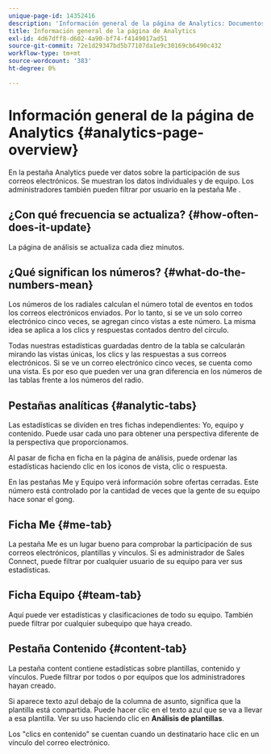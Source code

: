 ```yaml
---
unique-page-id: 14352416
description: 'Información general de la página de Analytics: Documentos de Marketo: Documentación del producto'
title: Información general de la página de Analytics
exl-id: 4d67dff8-d602-4a90-bf74-f4149017ad51
source-git-commit: 72e1d29347bd5b77107da1e9c30169cb6490c432
workflow-type: tm+mt
source-wordcount: '383'
ht-degree: 0%

---
```


# Información general de la página de Analytics {#analytics-page-overview}

En la pestaña Analytics puede ver datos sobre la participación de sus correos electrónicos. Se muestran los datos individuales y de equipo. Los administradores también pueden filtrar por usuario en la pestaña Me .

## ¿Con qué frecuencia se actualiza? {#how-often-does-it-update}

La página de análisis se actualiza cada diez minutos.

## ¿Qué significan los números? {#what-do-the-numbers-mean}

Los números de los radiales calculan el número total de eventos en todos los correos electrónicos enviados. Por lo tanto, si se ve un solo correo electrónico cinco veces, se agregan cinco vistas a este número. La misma idea se aplica a los clics y respuestas contados dentro del círculo.

Todas nuestras estadísticas guardadas dentro de la tabla se calcularán mirando las vistas únicas, los clics y las respuestas a sus correos electrónicos. Si se ve un correo electrónico cinco veces, se cuenta como una vista. Es por eso que pueden ver una gran diferencia en los números de las tablas frente a los números del radio.

## Pestañas analíticas {#analytic-tabs}

Las estadísticas se dividen en tres fichas independientes: Yo, equipo y contenido. Puede usar cada uno para obtener una perspectiva diferente de la perspectiva que proporcionamos.

Al pasar de ficha en ficha en la página de análisis, puede ordenar las estadísticas haciendo clic en los iconos de vista, clic o respuesta.

En las pestañas Me y Equipo verá información sobre ofertas cerradas. Este número está controlado por la cantidad de veces que la gente de su equipo hace sonar el gong.

## Ficha Me {#me-tab}

La pestaña Me es un lugar bueno para comprobar la participación de sus correos electrónicos, plantillas y vínculos. Si es administrador de Sales Connect, puede filtrar por cualquier usuario de su equipo para ver sus estadísticas.

## Ficha Equipo {#team-tab}

Aquí puede ver estadísticas y clasificaciones de todo su equipo. También puede filtrar por cualquier subequipo que haya creado.

## Pestaña Contenido {#content-tab}

La pestaña content contiene estadísticas sobre plantillas, contenido y vínculos. Puede filtrar por todos o por equipos que los administradores hayan creado.

Si aparece texto azul debajo de la columna de asunto, significa que la plantilla está compartida. Puede hacer clic en el texto azul que se va a llevar a esa plantilla. Ver su uso haciendo clic en **Análisis de plantillas**.

Los &quot;clics en contenido&quot; se cuentan cuando un destinatario hace clic en un vínculo del correo electrónico.
